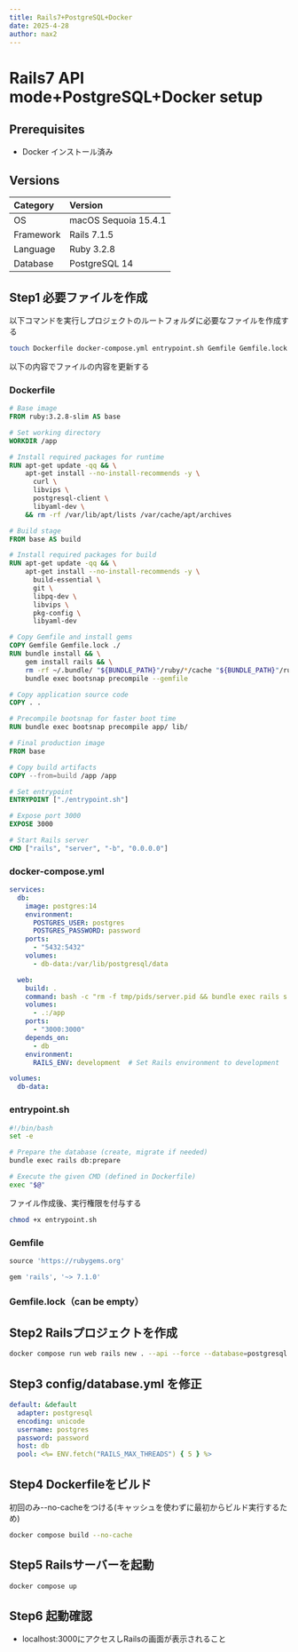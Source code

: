 ```yaml
---
title: Rails7+PostgreSQL+Docker
date: 2025-4-28
author: nax2
---
```

# Rails7 API mode+PostgreSQL+Docker setup
## Prerequisites
- Docker インストール済み

## Versions
| Category  | Version              |
| :-------- | :------------------- |
| OS        | macOS Sequoia 15.4.1 |
| Framework | Rails 7.1.5          |
| Language  | Ruby 3.2.8           |
| Database  | PostgreSQL 14        |

## Step1 必要ファイルを作成
以下コマンドを実行しプロジェクトのルートフォルダに必要なファイルを作成する

``` bash
touch Dockerfile docker-compose.yml entrypoint.sh Gemfile Gemfile.lock
```

以下の内容でファイルの内容を更新する

### Dockerfile
```Dockerfile
# Base image
FROM ruby:3.2.8-slim AS base

# Set working directory
WORKDIR /app

# Install required packages for runtime
RUN apt-get update -qq && \
    apt-get install --no-install-recommends -y \
      curl \
      libvips \
      postgresql-client \
      libyaml-dev \
    && rm -rf /var/lib/apt/lists /var/cache/apt/archives

# Build stage
FROM base AS build

# Install required packages for build
RUN apt-get update -qq && \
    apt-get install --no-install-recommends -y \
      build-essential \
      git \
      libpq-dev \
      libvips \
      pkg-config \
      libyaml-dev

# Copy Gemfile and install gems
COPY Gemfile Gemfile.lock ./
RUN bundle install && \
    gem install rails && \
    rm -rf ~/.bundle/ "${BUNDLE_PATH}"/ruby/*/cache "${BUNDLE_PATH}"/ruby/*/bundler/gems/*/.git && \
    bundle exec bootsnap precompile --gemfile

# Copy application source code
COPY . .

# Precompile bootsnap for faster boot time
RUN bundle exec bootsnap precompile app/ lib/

# Final production image
FROM base

# Copy build artifacts
COPY --from=build /app /app

# Set entrypoint
ENTRYPOINT ["./entrypoint.sh"]

# Expose port 3000
EXPOSE 3000

# Start Rails server
CMD ["rails", "server", "-b", "0.0.0.0"]
```

### docker-compose.yml
``` yaml
services:
  db:
    image: postgres:14
    environment:
      POSTGRES_USER: postgres
      POSTGRES_PASSWORD: password
    ports:
      - "5432:5432"
    volumes:
      - db-data:/var/lib/postgresql/data

  web:
    build: .
    command: bash -c "rm -f tmp/pids/server.pid && bundle exec rails s -b 0.0.0.0"
    volumes:
      - .:/app
    ports:
      - "3000:3000"
    depends_on:
      - db
    environment:
      RAILS_ENV: development  # Set Rails environment to development

volumes:
  db-data:
```

### entrypoint.sh
```bash
#!/bin/bash
set -e

# Prepare the database (create, migrate if needed)
bundle exec rails db:prepare

# Execute the given CMD (defined in Dockerfile)
exec "$@"
```
ファイル作成後、実行権限を付与する
```bash
chmod +x entrypoint.sh
```

### Gemfile
```ruby
source 'https://rubygems.org'

gem 'rails', '~> 7.1.0'
```

### Gemfile.lock（can be empty）

## Step2 Railsプロジェクトを作成
```bash
docker compose run web rails new . --api --force --database=postgresql
```

## Step3 config/database.yml を修正
```yaml
default: &default
  adapter: postgresql
  encoding: unicode
  username: postgres
  password: password
  host: db
  pool: <%= ENV.fetch("RAILS_MAX_THREADS") { 5 } %>
```
## Step4 Dockerfileをビルド
初回のみ--no-cacheをつける(キャッシュを使わずに最初からビルド実行するため)
```bash
docker compose build --no-cache
```

## Step5 Railsサーバーを起動
```bash
docker compose up
```

## Step6 起動確認
- localhost:3000にアクセスしRailsの画面が表示されること